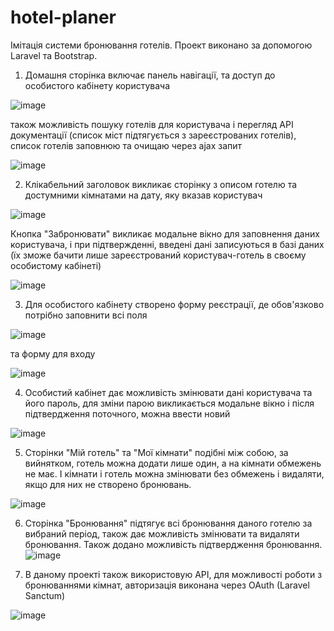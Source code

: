 # hotel-planer
Імітація системи бронювання готелів. Проект виконано за допомогою Laravel та Bootstrap.

1. Домашня сторінка включає панель навігації, та доступ до особистого кабінету користувача

![image](https://user-images.githubusercontent.com/33368867/216932565-d05b4586-b51f-4bb4-8833-56d0448e4674.png)

також можливість пошуку готелів для користувача і перегляд API документації (список міст підтягується з зареєстрованих готелів), список готелів заповнюю та очищаю через ajax запит

![image](https://user-images.githubusercontent.com/33368867/231773171-0858fdb9-1dc1-4079-8be8-6a7362e8c916.png)

2. Клікабельний заголовок викликає сторінку з описом готелю та достумними кімнатами на дату, яку вказав користувач

![image](https://user-images.githubusercontent.com/33368867/231773880-4327d10f-462f-42fc-a2d7-5d91b3a68fa0.png)

Кнопка "Забронювати" викликає модальне вікно для заповнення даних користувача, і при підтвержденні, введені дані записуються в базі даних (їх зможе бачити лише зареєстрований користувач-готель в своєму особистому кабінеті)

![image](https://user-images.githubusercontent.com/33368867/231774874-456a9955-f278-415a-a88a-f2b53efbfb80.png)

3. Для особистого кабінету створено форму реєстрації, де обов'язково потрібно заповнити всі поля

![image](https://user-images.githubusercontent.com/33368867/216935933-2f6ea93b-381e-42e3-a78f-447d2bfa2dc7.png)

та форму для входу

![image](https://user-images.githubusercontent.com/33368867/216936180-1c05ffab-bf0e-473c-a47f-07840bdc1eba.png)

4. Особистий кабінет дає можливість змінювати дані користувача та його пароль, для зміни парою викликається модальне вікно і після підтвердження поточного, можна ввести новий

![image](https://user-images.githubusercontent.com/33368867/216936626-cf1ab52f-d7ac-4491-831a-dc04348288ba.png)

5. Сторінки "Мій готель" та "Мої кімнати" подібні між собою, за вийнятком, готель можна додати лише один, а на кімнати обмежень не має. І кімнати і готель можна змінювати без обмежень і видаляти, якщо для них не створено бронювань.

![image](https://user-images.githubusercontent.com/33368867/216937654-b846992c-4c3f-4e1d-a309-55d45d406f20.png)

6. Сторінка "Бронювання" підтягує всі бронювання даного готелю за вибраний період, також дає можливість змінювати та видаляти бронювання. Також додано можливість підтвердження бронювання.
![image](https://user-images.githubusercontent.com/33368867/216938292-460a00db-5bf5-4c47-ae96-d559e0e9f6d8.png)

7. В даному проекті також використовую API, для можливості роботи з бронюваннями кімнат, авторизація виконана через OAuth (Laravel Sanctum)

![image](https://user-images.githubusercontent.com/33368867/216950119-e5459429-9e4b-4bc0-96a2-ef2e21fe952a.png)
